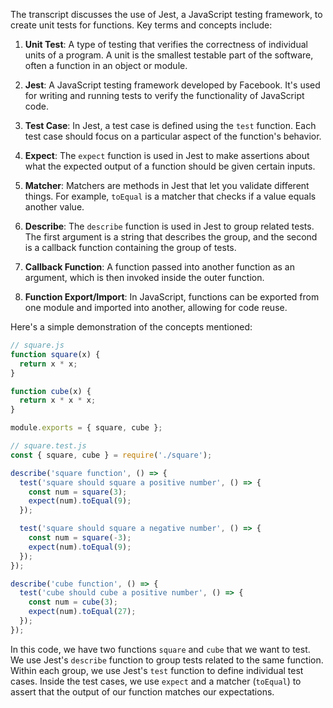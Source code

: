 The transcript discusses the use of Jest, a JavaScript testing framework, to create unit tests for functions. Key terms and concepts include:

1. **Unit Test**: A type of testing that verifies the correctness of individual units of a program. A unit is the smallest testable part of the software, often a function in an object or module.

2. **Jest**: A JavaScript testing framework developed by Facebook. It's used for writing and running tests to verify the functionality of JavaScript code.

3. **Test Case**: In Jest, a test case is defined using the `test` function. Each test case should focus on a particular aspect of the function's behavior.

4. **Expect**: The `expect` function is used in Jest to make assertions about what the expected output of a function should be given certain inputs. 

5. **Matcher**: Matchers are methods in Jest that let you validate different things. For example, `toEqual` is a matcher that checks if a value equals another value.

6. **Describe**: The `describe` function is used in Jest to group related tests. The first argument is a string that describes the group, and the second is a callback function containing the group of tests.

7. **Callback Function**: A function passed into another function as an argument, which is then invoked inside the outer function.

8. **Function Export/Import**: In JavaScript, functions can be exported from one module and imported into another, allowing for code reuse.

Here's a simple demonstration of the concepts mentioned:

```javascript
// square.js
function square(x) {
  return x * x;
}

function cube(x) {
  return x * x * x;
}

module.exports = { square, cube };

// square.test.js
const { square, cube } = require('./square');

describe('square function', () => {
  test('square should square a positive number', () => {
    const num = square(3);
    expect(num).toEqual(9);
  });

  test('square should square a negative number', () => {
    const num = square(-3);
    expect(num).toEqual(9);
  });
});

describe('cube function', () => {
  test('cube should cube a positive number', () => {
    const num = cube(3);
    expect(num).toEqual(27);
  });
});
```

In this code, we have two functions `square` and `cube` that we want to test. We use Jest's `describe` function to group tests related to the same function. Within each group, we use Jest's `test` function to define individual test cases. Inside the test cases, we use `expect` and a matcher (`toEqual`) to assert that the output of our function matches our expectations.